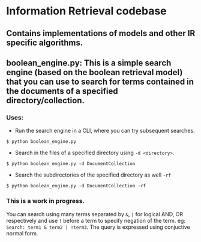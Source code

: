 # Information Retrieval codebase

## Contains implementations of models and other IR specific algorithms.

## boolean_engine.py: This is a simple search engine (based on the boolean retrieval model) that you can use to search for terms contained in the documents of a specified directory/collection.

### Uses:
  - Run the search engine in a CLI, where you can try subsequent searches.
  ```
  $ python boolean_engine.py
  ```

  - Search in the files of a specified directory using ```-d <directory>```.
  ```
  $ python boolean_engine.py -d DocumentCollection
  ```
  - Search the subdirectories of the specified directory as well ```-rf```
  ```
  $ python boolean_engine.py -d DocumentCollection -rf
  ```

### This is a work in progress.
You can search using many terms separated by ```&```, ```|``` for logical AND, OR respectively and use ```!``` before a term to specify negation of the term. eg: ```Search: term1 & term2 | !term3```. The query is expressed using conjuctive normal form.
